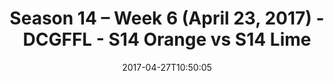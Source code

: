 ---
title: Season 14 – Week 6 (April 23, 2017) - DCGFFL - S14 Orange vs S14 Lime
teams-score:
- team: _teams/s14-orange.md
  score: 28
- team: _teams/s14-lime.md
  score: 38
mvp: Kristen, Austin
game-ball: Kevin, Barry
season: 14
week: 6
date: '2017-04-27T10:50:05'
pageid: season-14-week-6-april-23-2017-5101-vs-5098
---